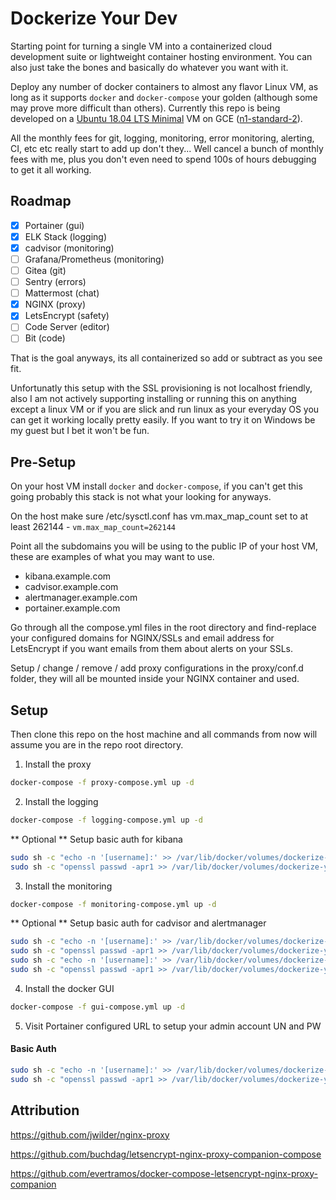 # Dockerize Your Dev

Starting point for turning a single VM into a containerized cloud development suite or lightweight container hosting environment. You can also just take the bones and basically do whatever you want with it.

Deploy any number of docker containers to almost any flavor Linux VM, as long as it supports `docker` and `docker-compose` your golden (although some may prove more difficult than others). Currently this repo is being developed on a [Ubuntu 18.04 LTS Minimal](https://cloud-images.ubuntu.com/minimal/releases/bionic/release/) VM on GCE ([n1-standard-2](https://cloud.google.com/compute/docs/machine-types)).

All the monthly fees for git, logging, monitoring, error monitoring, alerting, CI, etc etc really start to add up don't they... Well cancel a bunch of monthly fees with me, plus you don't even need to spend 100s of hours debugging to get it all working.

## Roadmap

- [x] Portainer (gui)
- [x] ELK Stack (logging)
- [x] cadvisor (monitoring)
- [ ] Grafana/Prometheus (monitoring)
- [ ] Gitea (git)
- [ ] Sentry (errors)
- [ ] Mattermost (chat)
- [x] NGINX (proxy)
- [x] LetsEncrypt (safety)
- [ ] Code Server (editor)
- [ ] Bit (code)

That is the goal anyways, its all containerized so add or subtract as you see fit.

Unfortunatly this setup with the SSL provisioning is not localhost friendly, also I am not actively supporting installing or running this on anything except a linux VM or if you are slick and run linux as your everyday OS you can get it working locally pretty easily. If you want to try it on Windows be my guest but I bet it won't be fun.

## Pre-Setup

On your host VM install `docker` and `docker-compose`, if you can't get this going probably this stack is not what your looking for anyways.

On the host make sure /etc/sysctl.conf has vm.max_map_count set to at least 262144 - `vm.max_map_count=262144`

Point all the subdomains you will be using to the public IP of your host VM, these are examples of what you may want to use.

* kibana.example.com
* cadvisor.example.com
* alertmanager.example.com
* portainer.example.com

Go through all the compose.yml files in the root directory and find-replace your configured domains for NGINX/SSLs and email address for LetsEncrypt if you want emails from them about alerts on your SSLs.

Setup / change / remove / add proxy configurations in the proxy/conf.d folder, they will all be mounted inside your NGINX container and used.

## Setup

Then clone this repo on the host machine and all commands from now will assume you are in the repo root directory.

1. Install the proxy

```bash
docker-compose -f proxy-compose.yml up -d
```

2. Install the logging

```bash
docker-compose -f logging-compose.yml up -d
```
** Optional ** Setup basic auth for kibana

```bash
sudo sh -c "echo -n '[username]:' >> /var/lib/docker/volumes/dockerize-your-dev_htpasswd/_data/kibana.example.com"
sudo sh -c "openssl passwd -apr1 >> /var/lib/docker/volumes/dockerize-your-dev_htpasswd/_data/kibana.example.com"
```

3. Install the monitoring

```bash
docker-compose -f monitoring-compose.yml up -d
```
** Optional ** Setup basic auth for cadvisor and alertmanager

```bash
sudo sh -c "echo -n '[username]:' >> /var/lib/docker/volumes/dockerize-your-dev_htpasswd/_data/cadvisor.example.com"
sudo sh -c "openssl passwd -apr1 >> /var/lib/docker/volumes/dockerize-your-dev_htpasswd/_data/cadvisor.example.com"
sudo sh -c "echo -n '[username]:' >> /var/lib/docker/volumes/dockerize-your-dev_htpasswd/_data/alertmanager.example.com"
sudo sh -c "openssl passwd -apr1 >> /var/lib/docker/volumes/dockerize-your-dev_htpasswd/_data/alertmanager.example.com"
```

4. Install the docker GUI

```bash
docker-compose -f gui-compose.yml up -d
```

5. Visit Portainer configured URL to setup your admin account UN and PW

#### Basic Auth

```bash
sudo sh -c "echo -n '[username]:' >> /var/lib/docker/volumes/dockerize-your-dev_htpasswd/_data/${VIRTUAL_HOST}"
sudo sh -c "openssl passwd -apr1 >> /var/lib/docker/volumes/dockerize-your-dev_htpasswd/_data/${VIRTUAL_HOST}"
```

## Attribution

https://github.com/jwilder/nginx-proxy

https://github.com/buchdag/letsencrypt-nginx-proxy-companion-compose

https://github.com/evertramos/docker-compose-letsencrypt-nginx-proxy-companion
